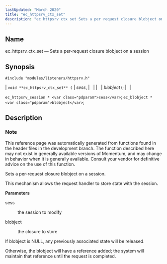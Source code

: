 ```yaml
---
lastUpdated: "March 2020"
title: "ec_httpsrv_ctx_set"
description: "ec httpsrv ctx set Sets a per request closure blobject on a session void ec httpsrv ctx set sess blobject ec httpsrv session sess ec blobject blobject This reference page was automatically generated from functions found in the header files in the development branch The function described here may not..."
---
```


<a name="apis.ec_httpsrv_ctx_set"></a> 
## Name

ec_httpsrv_ctx_set — Sets a per-request closure blobject on a session

## Synopsis

`#include "modules/listeners/httpsrv.h"`

| `void **ec_httpsrv_ctx_set** (` | <var class="pdparam">sess</var>, |   |
|   | <var class="pdparam">blobject</var>`)`; |   |

`ec_httpsrv_session * <var class="pdparam">sess</var>`;
`ec_blobject * <var class="pdparam">blobject</var>`;<a name="idp52679536"></a> 
## Description

### Note

This reference page was automatically generated from functions found in the header files in the development branch. The function described here may not exist in generally available versions of Momentum, and may change in behavior when it is generally available. Consult your vendor for definitive advice on the use of this function.

Sets a per-request closure blobject on a session.

This mechanism allows the request handler to store state with the session.

**<a name="idp52682944"></a> Parameters**

<dl class="variablelist">

<dt>sess</dt>

<dd>

the session to modify

</dd>

<dt>blobject</dt>

<dd>

the closure to store

</dd>

</dl>

If blobject is NULL, any previously associated state will be released.

Otherwise, the blobject will have a reference added; the system will maintain that reference until the request is completed.